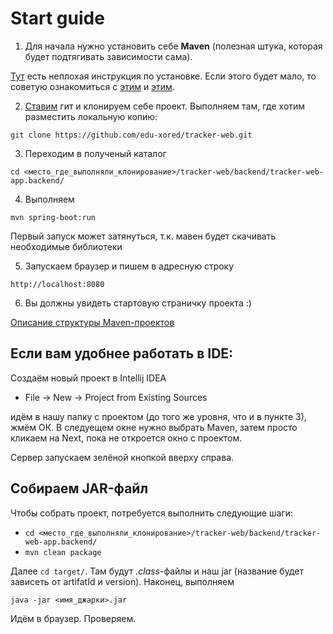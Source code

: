 # Start guide

1) Для начала нужно установить себе **Maven** (полезная штука, которая будет подтягивать зависимости сама).

[Тут](http://www.apache-maven.ru/install.html) есть неплохая инструкция по установке. Если этого будет мало, то
советую ознакомиться с [этим](https://habrahabr.ru/post/77382/) и [этим](https://spring.io/guides/gs/maven/).

2) [Ставим](https://rogerdudler.github.io/git-guide/index.ru.html) гит и клонируем себе проект. Выполняем там, где хотим разместить локальную копию:

`git clone https://github.com/edu-xored/tracker-web.git`

3) Переходим в полученый каталог

`cd <место_где_выполняли_клонирование>/tracker-web/backend/tracker-web-app.backend/`

4) Выполняем

`mvn spring-boot:run`

Первый запуск может затянуться, т.к. мавен будет скачивать необходимые библиотеки

5) Запускаем браузер и пишем в адресную строку

`http://localhost:8080`

6) Вы должны увидеть стартовую страничку проекта :)

[Описание структуры Maven-проектов](http://ru.eduarea.com/course/edu1a00h/view/%D0%A1%D0%BE%D0%B7%D0%B4%D0%B0%D0%BD%D0%B8%D0%B5_%D0%BF%D1%80%D0%BE%D1%81%D1%82%D0%B5%D0%B9%D1%88%D0%B5%D0%B3%D0%BE_%D0%BF%D1%80%D0%BE%D0%B5%D0%BA%D1%82%D0%B0/%D0%A1%D1%82%D0%B0%D0%BD%D0%B4%D0%B0%D1%80%D1%82%D0%BD%D0%B0%D1%8F_%D1%81%D1%85%D0%B5%D0%BC%D0%B0_%D0%B4%D0%B8%D1%80%D0%B5%D0%BA%D1%82%D0%BE%D1%80%D0%B8%D0%B9)

## Если вам удобнее работать в IDE: 

Создаём новый проект в Intellij IDEA

* File -> New -> Project from Existing Sources

идём в нашу папку с проектом (до того же уровня, что и в пункте 3), жмём ОК.
В следуещем окне нужно выбрать Maven, затем просто кликаем на Next, пока не откроется окно с проектом.

Сервер запускаем зелёной кнопкой вверху справа.

## Собираем JAR-файл

Чтобы собрать проект, потребуется выполнить следующие шаги:

* `cd <место_где_выполняли_клонирование>/tracker-web/backend/tracker-web-app.backend/`
* `mvn clean package`

Далее `cd target/`. Там будут _.class_-файлы и наш jar (название будет зависеть от artifatId и version).
Наконец, выполняем

`java -jar <имя_джарки>.jar`

Идём в браузер. Проверяeм.
